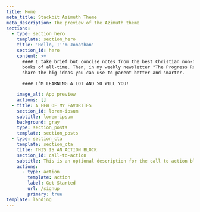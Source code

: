 ```yaml
---
title: Home
meta_title: Stackbit Azimuth Theme
meta_description: The preview of the Azimuth theme
sections:
  - type: section_hero
    template: section_hero
    title: 'Hello, I''m Jonathan'
    section_id: hero
    content: >+
      #### I take brief but concise notes from the best Christian non-fiction
      books of all-time. Then, in my weekly newsletter "The Progress Report", I
      share the big ideas you can use to parent better and smarter.
       
      #### I’M LEARNING A LOT AND SO WILL YOU! 

    image_alt: App preview
    actions: []
  - title: A FEW OF MY FAVORITES
    section_id: lorem-ipsum
    subtitle: lorem-ipsum
    background: gray
    type: section_posts
    template: section_posts
  - type: section_cta
    template: section_cta
    title: THIS IS AN ACTION BLOCK
    section_id: call-to-action
    subtitle: This is an optional description for the call to action block.
    actions:
      - type: action
        template: action
        label: Get Started
        url: /signup
        primary: true
template: landing
---
```

